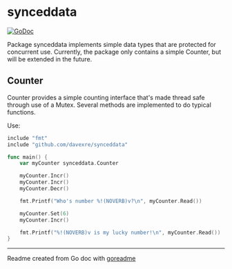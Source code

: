 # synceddata

[![GoDoc](https://img.shields.io/badge/pkg.go.dev-doc-blue)](http://pkg.go.dev/github.com/davexre/synceddata)

Package synceddata implements simple data types that are protected for concurrent use. Currently, the
package only contains a simple Counter, but will be extended in the future.

## Counter

Counter provides a simple counting interface that's made thread safe through
use of a Mutex. Several methods are implemented to do typical functions.

Use:

```go
include "fmt"
include "github.com/davexre/synceddata"

func main() {
	var myCounter synceddata.Counter

	myCounter.Incr()
	myCounter.Incr()
	myCounter.Decr()

	fmt.Printf("Who's number %!(NOVERB)v?\n", myCounter.Read())

	myCounter.Set(6)
	myCounter.Incr()

	fmt.Printf("%!(NOVERB)v is my lucky number!\n", myCounter.Read())
}
```

---
Readme created from Go doc with [goreadme](https://github.com/posener/goreadme)
